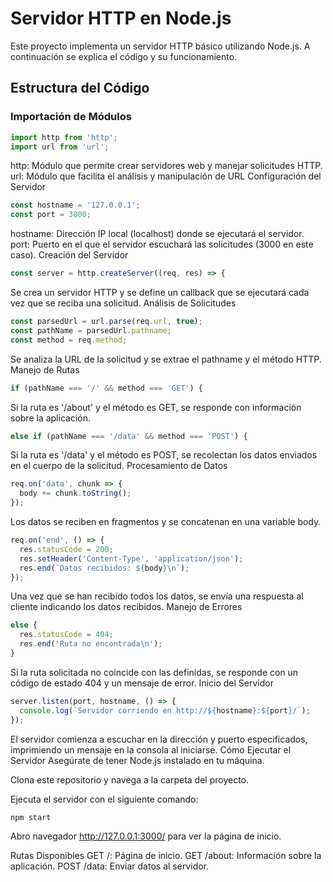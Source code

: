 # Servidor HTTP en Node.js

Este proyecto implementa un servidor HTTP básico utilizando Node.js. A continuación se explica el código y su funcionamiento.

## Estructura del Código

### Importación de Módulos

```javascript
import http from 'http';
import url from 'url';

```
http: Módulo que permite crear servidores web y manejar solicitudes HTTP.
url: Módulo que facilita el análisis y manipulación de URL
Configuración del Servidor
```javascript
const hostname = '127.0.0.1';
const port = 3000;
```
hostname: Dirección IP local (localhost) donde se ejecutará el servidor.
port: Puerto en el que el servidor escuchará las solicitudes (3000 en este caso).
Creación del Servidor
```javascript
const server = http.createServer((req, res) => {
```
Se crea un servidor HTTP y se define un callback que se ejecutará cada vez que se reciba una solicitud.
Análisis de Solicitudes
```javascript
const parsedUrl = url.parse(req.url, true);
const pathName = parsedUrl.pathname;
const method = req.method;
```
Se analiza la URL de la solicitud y se extrae el pathname y el método HTTP.
Manejo de Rutas
```javascript
if (pathName === '/' && method === 'GET') {
```
Si la ruta es '/about' y el método es GET, se responde con información sobre la aplicación.
```javascript
else if (pathName === '/data' && method === 'POST') {
```
Si la ruta es '/data' y el método es POST, se recolectan los datos enviados en el cuerpo de la solicitud.
Procesamiento de Datos
```javascript
req.on('data', chunk => {
  body += chunk.toString();
});
```
Los datos se reciben en fragmentos y se concatenan en una variable body.
```javascript
req.on('end', () => {
  res.statusCode = 200;
  res.setHeader('Content-Type', 'application/json');
  res.end(`Datos recibidos: ${body}\n`);
});
```
Una vez que se han recibido todos los datos, se envía una respuesta al cliente indicando los datos recibidos.
Manejo de Errores
```javascript
else {
  res.statusCode = 404;
  res.end('Ruta no encontrada\n');
}
```
Si la ruta solicitada no coincide con las definidas, se responde con un código de estado 404 y un mensaje de error.
Inicio del Servidor
```javascript
server.listen(port, hostname, () => {
  console.log(`Servidor corriendo en http://${hostname}:${port}/`);
});
```
El servidor comienza a escuchar en la dirección y puerto especificados, imprimiendo un mensaje en la consola al iniciarse.
Cómo Ejecutar el Servidor
Asegúrate de tener Node.js instalado en tu máquina.

Clona este repositorio y navega a la carpeta del proyecto.

Ejecuta el servidor con el siguiente comando:
```javascript
npm start
```
Abro navegador  http://127.0.0.1:3000/ para ver la página de inicio.

Rutas Disponibles
GET /: Página de inicio.
GET /about: Información sobre la aplicación.
POST /data: Enviar datos al servidor.

